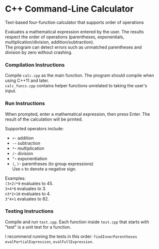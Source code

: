# C++ Command-Line Calculator
Text-based four-function calculator that supports order of operations  

Evaluates a mathematical expression entered by the user. The results respect the order of operations (parentheses, exponentials, multiplication/division, addition/subtraction).  
The program can detect errors such as unmatched parentheses and division by zero without crashing.


### Compilation Instructions
Compile `calc.cpp` as the main function. The program should compile when using C++11 and later.  
`calc_funcs.cpp` contains helper functions unrelated to taking the user's input.


### Run Instructions
When prompted, enter a mathematical expression, then press Enter. The result of the calculation will be printed. 

Supported operators include: 
- `+`- addition
- `-`- subtraction
- `*`- multiplication
- `/`- division
- `^`- exponentiation
- `(`, `)`- parentheses (to group expressions)  
Use `n` to denote a negative sign.

Examples:  
`(3+2)*9` evaluates to 45.  
`3+4*0` evaluates to 3.  
`n3*2+10` evaluates to 4.  
`3^4+1` evaluates to 82.

### Testing Instructions
Compile and run `test.cpp`. Each function inside `test.cpp` that starts with "test" is a unit test for a function. 

I recommend running the tests in this order: `findInnerParentheses` `evalPartialExpression`, `evalFullExpression`.